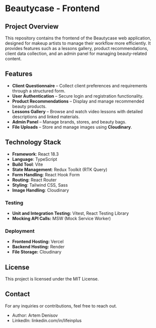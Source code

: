 # Beautycase - Frontend

## Project Overview

This repository contains the frontend of the Beautycase web application, designed for makeup artists to manage their workflow more efficiently. It provides features such as a lessons gallery, product recommendations, client data collection, and an admin panel for managing beauty-related content.

## Features

-   **Client Questionnaire** – Collect client preferences and requirements through a structured form.
-   **User Authentication** – Secure login and registration functionality.
-   **Product Recommendations** – Display and manage recommended beauty products.
-   **Lessons Gallery** – Browse and watch video lessons with detailed descriptions and linked materials.
-   **Admin Panel** – Manage brands, stores, and beauty bags.
-   **File Uploads** – Store and manage images using **Cloudinary**.

## Technology Stack

-   **Framework**: React 18.3
-   **Language**: TypeScript
-   **Build Tool**: Vite
-   **State Management**: Redux Toolkit (RTK Query)
-   **Form Handling**: React Hook Form
-   **Routing**: React Router
-   **Styling**: Tailwind CSS, Sass
-   **Image Handling**: Cloudinary

### Testing

-   **Unit and Integration Testing:** Vitest, React Testing Library
-   **Mocking API Calls:** MSW (Mock Service Worker)

### Deployment

-   **Frontend Hosting:** Vercel
-   **Backend Hosting:** Render
-   **File Storage:** Cloudinary

## License

This project is licensed under the MIT License.

## Contact

For any inquiries or contributions, feel free to reach out.

-   Author: Artem Denisov
-   LinkedIn: linkedin.com/in/lifeinplus
